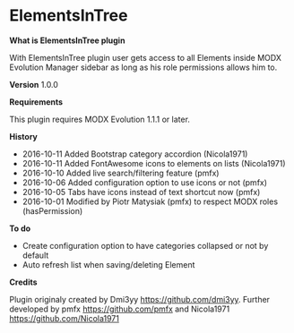 # ElementsInTree

**What is ElementsInTree plugin**

With ElementsInTree plugin user gets access to all Elements inside MODX Evolution Manager sidebar as long as his role permissions allows him to.

**Version**
1.0.0

**Requirements**

This plugin requires MODX Evolution 1.1.1 or later.

**History**

- 2016-10-11 Added Bootstrap category accordion (Nicola1971)
- 2016-10-11 Added FontAwesome icons to elements on lists (Nicola1971)
- 2016-10-10 Added live search/filtering feature (pmfx)
- 2016-10-06 Added configuration option to use icons or not (pmfx)
- 2016-10-05 Tabs have icons instead of text shortcut now (pmfx)
- 2016-10-01 Modified by Piotr Matysiak (pmfx) to respect MODX roles (hasPermission)

**To do**

- Create configuration option to have categories collapsed or not by default
- Auto refresh list when saving/deleting Element

**Credits**

Plugin originaly created by Dmi3yy https://github.com/dmi3yy. Further developed by pmfx https://github.com/pmfx and Nicola1971 https://github.com/Nicola1971